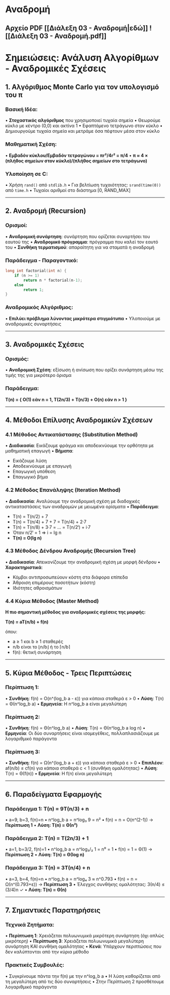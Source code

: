 # Αναδρομή
## Αρχείο PDF [[Διάλεξη 03 - Αναδρομή|εδώ]] ![[Διάλεξη 03 - Αναδρομή.pdf]]
# Σημειώσεις: Ανάλυση Αλγορίθμων - Αναδρομικές Σχέσεις

## 1. Αλγόριθμος Monte Carlo για τον υπολογισμό του π

### Βασική Ιδέα:

• **Στοχαστικός αλγόριθμος** που χρησιμοποιεί τυχαία σημεία • Θεωρούμε κύκλο με κέντρο (0,0) και ακτίνα 1 • Εφαπτόμενο τετράγωνο στον κύκλο • Δημιουργούμε τυχαία σημεία και μετράμε όσα πέφτουν μέσα στον κύκλο

### Μαθηματική Σχέση:

• **Εμβαδόν κύκλου/Εμβαδόν τετραγώνου = πr²/4r² = π/4** • **π ≈ 4 × (πλήθος σημείων στον κύκλο)/(πλήθος σημείων στο τετράγωνο)**

### Υλοποίηση σε C:

• Χρήση `rand()` από `stdlib.h` • Για βελτίωση τυχαιότητας: `srand(time(0))` από `time.h` • Τυχαίοι αριθμοί στο διάστημα [0, RAND_MAX]

---

## 2. Αναδρομή (Recursion)

### Ορισμοί:

• **Αναδρομική συνάρτηση**: συνάρτηση που ορίζεται συναρτήσει του εαυτού της • **Αναδρομικό πρόγραμμα**: πρόγραμμα που καλεί τον εαυτό του • **Συνθήκη τερματισμού**: απαραίτητη για να σταματά η αναδρομή

### Παράδειγμα - Παραγοντικό:

```c
long int factorial(int n) {
    if (n >= 1)
        return n * factorial(n-1);
    else
        return 1;
}
```

### Αναδρομικός Αλγόριθμος:

• **Επιλύει πρόβλημα λύνοντας μικρότερα στιγμιότυπα** • Υλοποιούμε με αναδρομικές συναρτήσεις

---

## 3. Αναδρομικές Σχέσεις

### Ορισμός:

• **Αναδρομική Σχέση**: εξίσωση ή ανίσωση που ορίζει συνάρτηση μέσω της τιμής της για μικρότερο όρισμα

### Παράδειγμα:

**T(n) = { O(1) εάν n = 1, T(2n/3) + T(n/3) + O(n) εάν n > 1 }**

---

## 4. Μέθοδοι Επίλυσης Αναδρομικών Σχέσεων

### 4.1 Μέθοδος Αντικατάστασης (Substitution Method)

• **Διαδικασία**: Εικάζουμε φράγμα και αποδεικνύουμε την ορθότητα με μαθηματική επαγωγή • **Βήματα**:

- Εικάζουμε λύση
- Αποδεικνύουμε με επαγωγή
- Επαγωγική υπόθεση
- Επαγωγικό βήμα

### 4.2 Μέθοδος Επανάληψης (Iteration Method)

• **Διαδικασία**: Αναλύουμε την αναδρομική σχέση με διαδοχικές αντικαταστάσεις των αναδρομών με μειωμένα ορίσματα • **Παράδειγμα**:

- T(n) = T(n/2) + 7
- T(n) = T(n/4) + 7 + 7 = T(n/4) + 2·7
- T(n) = T(n/8) + 3·7 = ... = T(n/2ⁱ) + i·7
- Όταν n/2ⁱ = 1 ⇒ i = lg n
- **T(n) = O(lg n)**

### 4.3 Μέθοδος Δένδρου Αναδρομής (Recursion Tree)

• **Διαδικασία**: Απεικονίζουμε την αναδρομική σχέση με μορφή δένδρου • **Χαρακτηριστικά**:

- Κόμβοι αντιπροσωπεύουν κόστη στα διάφορα επίπεδα
- Άθροιση επιμέρους ποσοτήτων (κόστη)
- Ιδιότητες αθροισμάτων

### 4.4 Κύρια Μέθοδος (Master Method)

**Η πιο σημαντική μέθοδος για αναδρομικές σχέσεις της μορφής:**

**T(n) = aT(n/b) + f(n)**

όπου:

- a ≥ 1 και b ≥ 1 σταθερές
- n/b είναι το ⌊n/b⌋ ή το ⌈n/b⌉
- f(n): θετική συνάρτηση

---

## 5. Κύρια Μέθοδος - Τρεις Περιπτώσεις

### Περίπτωση 1:

• **Συνθήκη**: f(n) = O(n^(log_b a - ε)) για κάποια σταθερά ε > 0 • **Λύση**: T(n) = Θ(n^log_b a) • **Ερμηνεία**: Η n^log_b a είναι μεγαλύτερη

### Περίπτωση 2:

• **Συνθήκη**: f(n) = Θ(n^log_b a) • **Λύση**: T(n) = Θ(n^log_b a log n) • **Ερμηνεία**: Οι δύο συναρτήσεις είναι ισομεγέθεις, πολλαπλασιάζουμε με λογαριθμικό παράγοντα

### Περίπτωση 3:

• **Συνθήκη**: f(n) = Ω(n^(log_b a + ε)) για κάποια σταθερά ε > 0 • **Επιπλέον**: af(n/b) ≤ cf(n) για κάποια σταθερά c < 1 (συνθήκη ομαλότητας) • **Λύση**: T(n) = Θ(f(n)) • **Ερμηνεία**: Η f(n) είναι μεγαλύτερη

---

## 6. Παραδείγματα Εφαρμογής

### Παράδειγμα 1: T(n) = 9T(n/3) + n

• a=9, b=3, f(n)=n • n^log_b a = n^log₃ 9 = n² • f(n) = n = O(n^(2-1)) → **Περίπτωση 1** • **Λύση: T(n) = Θ(n²)**

### Παράδειγμα 2: T(n) = T(2n/3) + 1

• a=1, b=3/2, f(n)=1 • n^log_b a = n^log₃/₂ 1 = n⁰ = 1 • f(n) = 1 = Θ(1) → **Περίπτωση 2** • **Λύση: T(n) = Θ(log n)**

### Παράδειγμα 3: T(n) = 3T(n/4) + n

• a=3, b=4, f(n)=n • n^log_b a = n^log₄ 3 ≈ n^0.793 • f(n) = n = Ω(n^(0.793+ε)) → **Περίπτωση 3** • Έλεγχος συνθήκης ομαλότητας: 3(n/4) ≤ (3/4)n ✓ • **Λύση: T(n) = Θ(n)**

---

## 7. Σημαντικές Παρατηρήσεις

### Τεχνικά Ζητήματα:

• **Περίπτωση 1**: Χρειάζεται πολυωνυμικά μικρότερη συνάρτηση (όχι απλώς μικρότερη) • **Περίπτωση 3**: Χρειάζεται πολυωνυμικά μεγαλύτερη συνάρτηση ΚΑΙ συνθήκη ομαλότητας • **Κενά**: Υπάρχουν περιπτώσεις που δεν καλύπτονται από την κύρια μέθοδο

### Πρακτικές Συμβουλές:

• Συγκρίνουμε πάντα την f(n) με την n^log_b a • Η λύση καθορίζεται από τη μεγαλύτερη από τις δύο συναρτήσεις • Στην Περίπτωση 2 προσθέτουμε λογαριθμικό παράγοντα